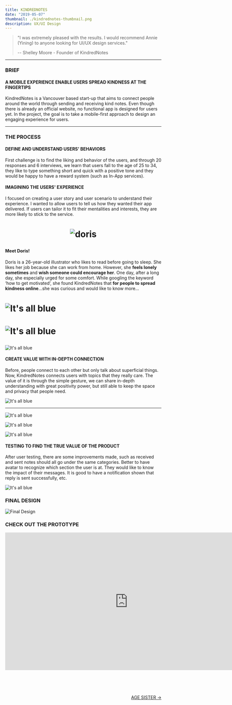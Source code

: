 ```yaml
---
title: KINDREDNOTES
date: "2019-05-07"
thumbnail: ./kindrednotes-thumbnail.png
description: UX/UI Design
---
```


> "I was extremely pleased with the results. I would recommend Annie (Yining) to anyone looking for UI/UX design services."
>
> -- Shelley Moore - Founder of KindredNotes

---

### BRIEF

#### A MOBILE EXPERIENCE ENABLE USERS SPREAD KINDNESS AT THE FINGERTIPS

KindredNotes is a Vancouver based start-up that aims to connect people around the world through sending and receiving kind notes. Even though there is already an official website, no functional app is designed for users yet. In the project, the goal is to take a mobile-first approach to design an engaging experience for users.

---

### THE PROCESS

#### DEFINE AND UNDERSTAND USERS' BEHAVIORS

First challenge is to find the liking and behavior of the users, and through 20 responses and 6 interviews, we learn that users fall to the age of 25 to 34, they like to type something short and quick with a positive tone and they would be happy to have a reward system (such as In-App services).

#### IMAGINING THE USERS' EXPERIENCE

I focused on creating a user story and user scenario to understand their experience. I wanted to allow users to tell us how they wanted their app delivered. If users can tailor it to fit their mentalities and interests, they are more likely to stick to the service.

<h1 align="center">

![doris](/doris-thumbnail.png)

</h1>

#### Meet Doris!

Doris is a 26-year-old illustrator who likes to read before going to sleep. She likes her job because she can work from home. However, she **feels lonely sometimes** and **wish someone could encourage her**. One day, after a long day, she especially urged for some comfort. While googling the keyword ‘how to get motivated’, she found KindredNotes that **for people to spread kindness online**...she was curious and would like to know more...

<h1 class="kg-card kg-image-card kg-width-wide">

![It's all blue](./user-scenario-1.png)

</h1>

<h1 class="kg-card kg-image-card kg-width-wide">

![It's all blue](./user-scenario-2.png)

</h1>

<div class="kg-card kg-image-card kg-width-wide">

![It's all blue](./user-scenario-3.png)

</div>

#### CREATE VALUE WITH IN-DEPTH CONNECTION

Before, people connect to each other but only talk about superficial things. Now, KindredNotes connects users with topics that they really care. The value of it is through the simple gesture, we can share in-depth understanding with great positivity power, but still able to keep the space and privacy that people need.

<div class="kg-card kg-image-card kg-width-wide">

![It's all blue](./illustration.png)

</div>

---

<div class="kg-card kg-image-card kg-width-wide">

![It's all blue](./IA.png)

</div>

<div class="kg-card kg-image-card kg-width-wide">

![It's all blue](./MVP.png)

</div>

<div class="kg-card kg-image-card kg-width-wide">

![It's all blue](./wireframes-2.png)

</div>

#### TESTING TO FIND THE TRUE VALUE OF THE PRODUCT

After user testing, there are some improvements made, such as received and sent notes should all go under the same categories. Better to have avatar to recognize which section the user is at. They would like to know the impact of their messages. It is good to have a notification shown that reply is sent successfully, etc.

<div class="kg-card kg-image-card kg-width-wide">

![It's all blue](./testing.png)

</div>

### FINAL DESIGN

<div class="kg-card kg-image-card">

![Final Design](./kindrednotes040.png)

</div>

### CHECK OUT THE PROTOTYPE

<iframe frameborder="0" scrolling="no" marginheight="0" marginwidth="0"width="788.54" height="443" type="text/html" src="https://www.youtube.com/embed/WAA0SimkEZs?autoplay=0&fs=0&iv_load_policy=3&showinfo=0&rel=0&cc_load_policy=0&start=0&end=0&origin=https://youtubeembedcode.com"><div><small><a href="https://youtubeembedcode.com/en">youtubeembedcode en</a></small></div><div><small><a href="http://add-link-exchange.com">Add-link-exchange</a></small></div><div><small><a href="https://youtubeembedcode.com/de/">youtubeembedcode de</a></small></div><div><small><a href="http://add-link-exchange.com">add-link-Exchange</a></small></div><div><small><a href="https://youtubeembedcode.com/de/">youtubeembedcode.com/de/</a></small></div><div><small><a href="http://add-link-exchange.com">www://add-link-exchange.com</a></small></div><div><small><a href="https://youtubeembedcode.com/en">youtubeembedcode.com/en/</a></small></div><div><small><a href="http://add-link-exchange.com">w://add-link-exchange.com</a></small></div><div><small><a href="https://youtubeembedcode.com/es/">youtubeembedcode es</a></small></div><div><small><a href="http://add-link-exchange.com">www://add-link-exchange.com</a></small></div><div><small><a href="https://youtubeembedcode.com/de/">youtubeembedcode de</a></small></div><div><small><a href="http://add-link-exchange.com">www://add-link-exchange.com</a></small></div></iframe>

<br/><br/><br/>

<div style=text-align-last:end>
  
<a href='/age-sister'>
       AGE SISTER &#8594; 
      </a>
</div>
